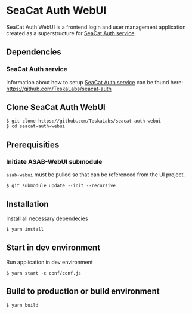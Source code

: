 # SeaCat Auth WebUI

SeaCat Auth WebUI is a frontend login and user management application created as a superstructure for [SeaCat Auth service](https://github.com/TeskaLabs/seacat-auth).

## Dependencies

### SeaCat Auth service

Information about how to setup [SeaCat Auth service](https://github.com/TeskaLabs/seacat-auth) can be found here: https://github.com/TeskaLabs/seacat-auth

## Clone SeaCat Auth WebUI

```
$ git clone https://github.com/TeskaLabs/seacat-auth-webui
$ cd seacat-auth-webui
```

## Prerequisities

### Initiate ASAB-WebUI submodule

`asab-webui` must be pulled so that can be referenced from the UI project.

```
$ git submodule update --init --recursive
```

## Installation

Install all necessary dependecies

```
$ yarn install
```

## Start in dev environment

Run application in dev environment

```
$ yarn start -c conf/conf.js
```

## Build to production or build environment

```
$ yarn build
```
